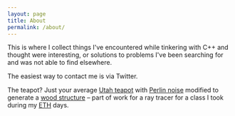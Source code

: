 ```yaml
---
layout: page
title: About
permalink: /about/
---
```


This is where I collect things I've encountered while tinkering with C++ and thought were interesting, or solutions to problems I've been searching for and was not able to find elsewhere.

The easiest way to contact me is via Twitter.

The teapot? Just your average [Utah teapot](http://en.wikipedia.org/wiki/Utah_teapot) with [Perlin noise](http://en.wikipedia.org/wiki/Perlin_noise) modified to generate a [wood structure](http://lodev.org/cgtutor/randomnoise.html#Wood) &ndash; part of work for a ray tracer for a class I took during my [ETH](http://www.ethz.ch) days.
